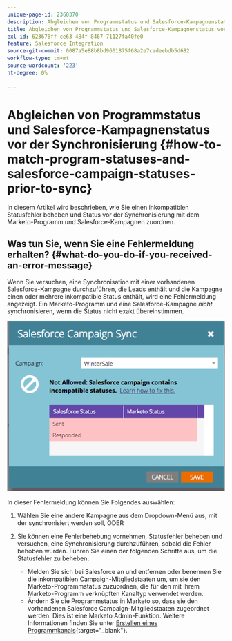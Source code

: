 ```yaml
---
unique-page-id: 2360370
description: Abgleichen von Programmstatus und Salesforce-Kampagnenstatus vor der Synchronisierung - Marketo-Dokumente - Produktdokumentation
title: Abgleichen von Programmstatus und Salesforce-Kampagnenstatus vor der Synchronisierung
exl-id: 623676ff-ce63-484f-8467-71127fa40fe0
feature: Salesforce Integration
source-git-commit: 0087a5e88b8bd9601875f68a2e7cadeebdb5d682
workflow-type: tm+mt
source-wordcount: '223'
ht-degree: 0%

---
```


# Abgleichen von Programmstatus und Salesforce-Kampagnenstatus vor der Synchronisierung {#how-to-match-program-statuses-and-salesforce-campaign-statuses-prior-to-sync}

In diesem Artikel wird beschrieben, wie Sie einen inkompatiblen Statusfehler beheben und Status vor der Synchronisierung mit dem Marketo-Programm und Salesforce-Kampagnen zuordnen.

## Was tun Sie, wenn Sie eine Fehlermeldung erhalten? {#what-do-you-do-if-you-received-an-error-message}

Wenn Sie versuchen, eine Synchronisation mit einer vorhandenen Salesforce-Kampagne durchzuführen, die Leads enthält und die Kampagne einen oder mehrere inkompatible Status enthält, wird eine Fehlermeldung angezeigt. Ein Marketo-Programm und eine Salesforce-Kampagne *nicht* synchronisieren, wenn die Status nicht exakt übereinstimmen.

![](assets/image2015-7-22-9-3a23-3a29.png)

In dieser Fehlermeldung können Sie Folgendes auswählen:

1. Wählen Sie eine andere Kampagne aus dem Dropdown-Menü aus, mit der synchronisiert werden soll, ODER
1. Sie können eine Fehlerbehebung vornehmen, Statusfehler beheben und versuchen, eine Synchronisierung durchzuführen, sobald die Fehler behoben wurden. Führen Sie einen der folgenden Schritte aus, um die Statusfehler zu beheben:

   * Melden Sie sich bei Salesforce an und entfernen oder benennen Sie die inkompatiblen Campaign-Mitgliedstaaten um, um sie den Marketo-Programmstatus zuzuordnen, die für den mit Ihrem Marketo-Programm verknüpften Kanaltyp verwendet werden.
   * Ändern Sie die Programmstatus in Marketo so, dass sie den vorhandenen Salesforce Campaign-Mitgliedstaaten zugeordnet werden. Dies ist eine Marketo Admin-Funktion. Weitere Informationen finden Sie unter [Erstellen eines Programmkanals](/help/marketo/product-docs/administration/tags/create-a-program-channel.md){target="_blank"}.
